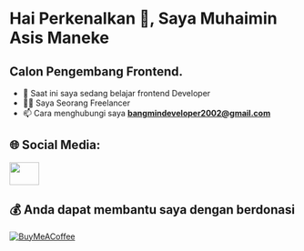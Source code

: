 # Hai Perkenalkan 👋, Saya Muhaimin Asis Maneke

## Calon Pengembang Frontend.
- 🌱 Saat ini saya sedang belajar frontend Developer
- 👨‍💻 Saya Seorang Freelancer
- 📫 Cara menghubungi saya **bangmindeveloper2002@gmail.com**



## 🌐 Social Media:
<div align="left">
  <a href="#" target="_blank">
    <img src="#" width="52" height="40" alt=""  />
  </a>
</div>

 ## 💰 Anda dapat membantu saya dengan berdonasi
[![BuyMeACoffee](https://static.miraheze.org/jkt48wikiwiki/8/80/Saweria-logo.png)](https://saweria.co/imindev) 
<a href = ''><img src = ""/></a>
